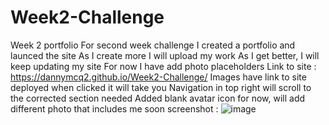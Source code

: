 # Week2-Challenge
Week 2 portfolio 
For second week challenge I created a portfolio and launced the site
As I create more I will upload my work
As I get better, I will keep updating my site
For now I have add photo placeholders
Link to site : https://dannymcq2.github.io/Week2-Challenge/
Images have link to site deployed when clicked it will take you
Navigation in top right will scroll to the corrected section needed
Added blank avatar icon for now, will add different photo that includes me soon
screenshot :
![image](https://github.com/dannymcq2/Week2-Challenge/assets/166949494/e494281d-3aed-4d3e-a2f6-0bd0a95f5eb2)

